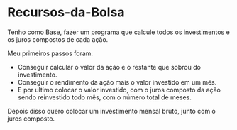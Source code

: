 # Recursos-da-Bolsa

Tenho como Base, fazer um programa que calcule todos os investimentos e os juros compostos de cada ação.

Meu primeiros passos foram: 

- Conseguir calcular o valor da ação e o restante que sobrou do investimento.
- Conseguir o rendimento da ação mais o valor investido em um mês.
- E por ultimo colocar o valor investido, com o juros composto da ação sendo reinvestido todo mês, com o número total de meses. 

Depois disso quero colocar um investimento mensal bruto, junto com o juros composto. 

